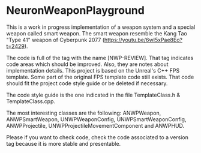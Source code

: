 # NeuronWeaponPlayground

This is a work in progress implementation of a weapon system and a special weapon called smart weapon. The smart weapon resemble the Kang Tao "Type 41" weapon of Cyberpunk 2077 (https://youtu.be/6wI5xPae8Eo?t=2429).

The code is full of the tag with the name [NWP-REVIEW]. That tag indicates code areas which should be improved. Also, they are notes about implementation details. This project is based on the Unreal's C++ FPS template. Some part of the original FPS template code still exists. That code should fit the project code style guide or be deleted if necessary.

The code style guide is the one indicated in the file TemplateClass.h & TemplateClass.cpp.

The most interesting classes are the following: ANWPWeapon, ANWPSmartWeapon, UNWPWeaponConfig, UNWPSmartWeaponConfig, ANWPProjectile, UNWPProjectileMovementComponent and ANWPHUD.

Please if you want to check code, check the code associated to a version tag because it is more stable and presentable.